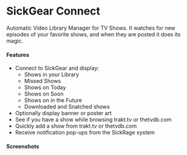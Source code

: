 SickGear Connect 
=====
Automatic Video Library Manager for TV Shows. It watches for new episodes of your favorite shows, and when they are posted it does its magic.

#### Features
 - Connect to SickGear and display:
    - Shows in your Library
    - Missed Shows
    - Shows on Today
    - Shows on Soon
    - Shows on in the Future
    - Downloaded and Snatched shows
 - Optionally display banner or poster art
 - See if you have a show while browsing trakt.tv or thetvdb.com
 - Quickly add a show from trakt.tv or thetvdb.com
 - Receive notification pop-ups from the SickRage system

#### Screenshots


